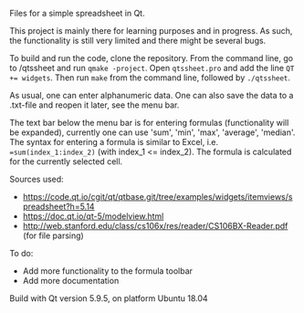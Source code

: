 Files for a simple spreadsheet in Qt. 

This project is mainly there for learning purposes and in progress. As such, the functionality is still very limited and there might be several bugs.

To build and run the code, clone the repository. From the command line, go to /qtssheet and run `qmake -project`. Open `qtssheet.pro` and add the line `QT += widgets`. Then run `make` from the command line, followed by `./qtssheet`.

As usual, one can enter alphanumeric data. One can also save the data to a .txt-file and reopen it later, see the menu bar. 

The text bar below the menu bar is for entering formulas (functionality will be expanded), currently one can use 'sum', 'min', 'max', 'average', 'median'. The syntax for entering a formula is similar to Excel, i.e. `=sum(index_1:index_2)` (with index_1 <= index_2). The formula is calculated for the currently selected cell. 

Sources used:
- https://code.qt.io/cgit/qt/qtbase.git/tree/examples/widgets/itemviews/spreadsheet?h=5.14
- https://doc.qt.io/qt-5/modelview.html 
- http://web.stanford.edu/class/cs106x/res/reader/CS106BX-Reader.pdf (for file parsing)

To do: 
- Add more functionality to the formula toolbar
- Add more documentation

Build with Qt version 5.9.5, on platform Ubuntu 18.04